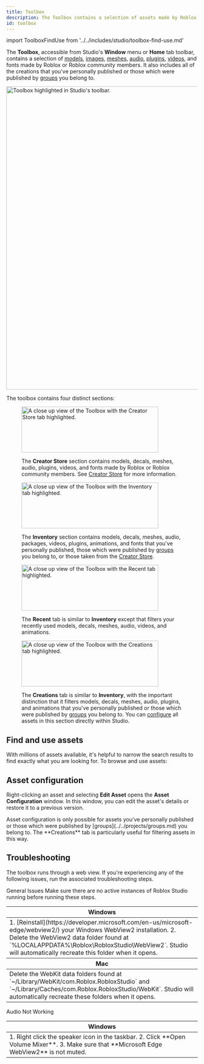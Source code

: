```yaml
---
title: Toolbox
description: The Toolbox contains a selection of assets made by Roblox or Roblox community members.
id: toolbox
---
```


import ToolboxFindUse from '../../includes/studio/toolbox-find-use.md'

The **Toolbox**, accessible from Studio's **Window** menu or **Home** tab toolbar, contains a selection of [models](../../parts/models.md), [images](../../parts/textures-decals.md), [meshes](../../parts/meshes.md), [audio](../../audio/assets.md), [plugins](../../studio/plugins.md), [videos](../../ui/video-frames.md), and fonts made by Roblox or Roblox community members. It also includes all of the creations that you've personally published or those which were published by [groups](../../projects/groups.md) you belong to.

<img src="../../assets/studio/general/Toolbar-Toolbox.png" width="800" alt="Toolbox highlighted in Studio's toolbar." />

The toolbox contains four distinct sections:

<Tabs>
<TabItem label="Creator Store">
<figure>
<img src="../../assets/studio/toolbox/Creator-Store-Tab.png" width="360" height="121" alt="A close up view of the Toolbox with the Creator Store tab highlighted." />

The **Creator Store** section contains models, decals, meshes, audio, plugins, videos, and fonts made by Roblox or Roblox community members. See [Creator Store](../../production/creator-store.md) for more information.
</figure>
</TabItem>
<TabItem label="Inventory">
<figure>
<img src="../../assets/studio/toolbox/Inventory-Tab.png" width="360" height="121" alt="A close up view of the Toolbox with the Inventory tab highlighted." />

The **Inventory** section contains models, decals, meshes, audio, packages, videos, plugins, animations, and fonts that you've personally published, those which were published by [groups](../../projects/groups.md) you belong to, or those taken from the [Creator Store](../../production/creator-store.md).
</figure>
</TabItem>
<TabItem label="Recent">
<figure>
<img src="../../assets/studio/toolbox/Recent-Tab.png" width="360" height="121" alt="A close up view of the Toolbox with the Recent tab highlighted." />

The **Recent** tab is similar to **Inventory** except that filters your recently used models, decals, meshes, audio, videos, and animations.
</figure>
</TabItem>
<TabItem label="Creations">
<figure>
<img src="../../assets/studio/toolbox/Creations-Tab.png" width="360" height="121" alt="A close up view of the Toolbox with the Creations tab highlighted." />

The **Creations** tab is similar to **Inventory**, with the important distinction that it filters models, decals, meshes, audio, plugins, and animations that you've personally published or those which were published by [groups](../../projects/groups.md) you belong to. You can [configure](#asset-configuration) all assets in this section directly within Studio.
</figure>
</TabItem>
</Tabs>

## Find and use assets

With millions of assets available, it's helpful to narrow the search results to find exactly what you are looking for. To browse and use assets:

<ToolboxFindUse components={props.components} />

## Asset configuration

Right-clicking an asset and selecting **Edit Asset** opens the **Asset Configuration** window. In this window, you can edit the asset's details or restore it to a previous version.

<Alert severity="info">
Asset configuration is only possible for assets you've personally published or those which were published by [groups](../../projects/groups.md) you belong to. The **Creations** tab is particularly useful for filtering assets in this way.
</Alert>

## Troubleshooting

The toolbox runs through a web view. If you're experiencing any of the following issues, run the associated troubleshooting steps.

<BaseAccordion>
<AccordionSummary><Typography variant="subtitle2">General Issues</Typography></AccordionSummary>
<AccordionDetails>
<Alert severity="warning">
Make sure there are no active instances of Roblox Studio running before running these steps.
</Alert>
<table>
<thead>
<tr>
<th>Windows</th>
</tr>
</thead>
<tbody>
<tr>
<td>
1. [Reinstall](https://developer.microsoft.com/en-us/microsoft-edge/webview2/) your Windows WebView2 installation.
2. Delete the WebView2 data folder found at `%LOCALAPPDATA%\Roblox\RobloxStudio\WebView2`. Studio will automatically recreate this folder when it opens.
</td>
</tr>
</tbody>
<thead>
<tr>
<th>Mac</th>
</tr>
</thead>
<tbody>
<tr>
<td>Delete the WebKit data folders found at `~/Library/WebKit/com.Roblox.RobloxStudio` and `~/Library/Caches/com.Roblox.RobloxStudio/WebKit`. Studio will automatically recreate these folders when it opens.</td>
</tr>
</tbody>
</table>
</AccordionDetails>
</BaseAccordion>

<BaseAccordion>
<AccordionSummary><Typography variant="subtitle2">Audio Not Working</Typography></AccordionSummary>
<AccordionDetails>
<table>
<thead>
<tr>
<th>Windows</th>
</tr>
</thead>
<tbody>
<tr>
<td>
1. Right click the speaker icon in the taskbar.
2. Click **Open Volume Mixer**.
3. Make sure that **Microsoft Edge WebView2** is not muted.
</td>
</tr>
</tbody>
</table>
</AccordionDetails>
</BaseAccordion>
